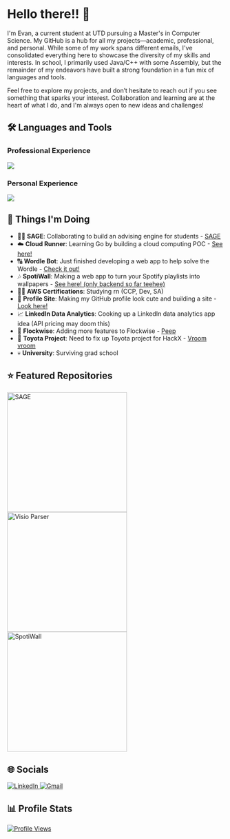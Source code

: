 # Hello there!! 👋
I'm Evan, a current student at UTD pursuing a Master's in Computer Science. My GitHub is a hub for all my projects—academic, professional, and personal. While some of my work spans different emails, I've consolidated everything here to showcase the diversity of my skills and interests. In school, I primarily used Java/C++ with some Assembly, but the remainder of my endeavors have built a strong foundation in a fun mix of languages and tools. 

Feel free to explore my projects, and don’t hesitate to reach out if you see something that sparks your interest. Collaboration and learning are at the heart of what I do, and I'm always open to new ideas and challenges!

## 🛠️ Languages and Tools
### Professional Experience
<p align="left"> <a href="https://github.com/emw8105"><img src="https://skillicons.dev/icons?i=azure,github,aws,postman,cs,nodejs,react,express,js,css,html,"> </a> </p>

### Personal Experience
<p align="left"> <a href="https://github.com/emw8105"><img src="https://skillicons.dev/icons?i=firebase,mongodb,gcp,vercel,github,aws,postman,c,cpp,cs,java,py,nodejs,react,express,js,ts,css,html,flutter,dart,androidstudio,figma"> </a> </p>

## 📌 Things I'm Doing
- 🧙‍♂️ **SAGE**: Collaborating to build an advising engine for students - [SAGE](https://github.com/TheSAGEProject)
- ☁️ **Cloud Runner**: Learning Go by building a cloud computing POC - [See here!](https://github.com/emw8105/cloud-runner)
- 🔠 **Wordle Bot**: Just finished developing a web app to help solve the Wordle - [Check it out!](https://github.com/emw8105/wordle-solver)
- 🎶 **SpotiWall**: Making a web app to turn your Spotify playlists into wallpapers - [See here! (only backend so far teehee)](https://github.com/emw8105/SpotiWall)
- 👨‍🎓 **AWS Certifications**: Studying rn (CCP, Dev, SA)
- 🎨 **Profile Site**: Making my GitHub profile look cute and building a site - [Look here!](https://github.com/emw8105/emw8105)
- 📈 **LinkedIn Data Analytics**: Cooking up a LinkedIn data analytics app idea (API pricing may doom this)
- 🐥 **Flockwise**: Adding more features to Flockwise - [Peep](https://github.com/devAgant/Flockwise)
- 🚗 **Toyota Project**: Need to fix up Toyota project for HackX - [Vroom vroom](https://github.com/ANaq21/hackx)
- 💀 **University**: Surviving grad school

## ⭐ Featured Repositories
<p align="left">
  <a href="https://github.com/TheSAGEProject/SAGE"><img width="278" src="https://denvercoder1-github-readme-stats.vercel.app/api/pin/?username=TheSAGEProject&repo=SAGE&theme=react&bg_color=1F222E&title_color=F8D866&hide_border=true&icon_color=F8D866&show_icons=false" alt="SAGE"></a>
  <a href="https://github.com/emw8105/visio-parser-tool"><img width="278" src="https://denvercoder1-github-readme-stats.vercel.app/api/pin/?username=emw8105&repo=visio-parser-tool&theme=react&bg_color=1F222E&title_color=F8D866&hide_border=true&icon_color=F8D866&show_icons=false" alt="Visio Parser"></a>
  <a href="https://github.com/emw8105/SpotiWall"><img width="278" src="https://denvercoder1-github-readme-stats.vercel.app/api/pin/?username=emw8105&repo=SpotiWall&theme=react&bg_color=1F222E&title_color=F8D866&hide_border=true&icon_color=F8D866&show_icons=false" alt="SpotiWall"></a>
</p>

## 🌐 Socials

<p align="left">
  <a href="https://www.linkedin.com/in/evan-wright-718a15258/">
    <img src="https://img.shields.io/badge/LinkedIn-blue?style=for-the-badge&logo=linkedin&logoColor=white" alt="LinkedIn">
  </a>
  <a href="mailto:evanmatt.wright@gmail.com">
    <img src="https://img.shields.io/badge/Gmail-red?style=for-the-badge&logo=gmail&logoColor=white" alt="Gmail">
  </a>
</p>

## 📊 Profile Stats

<p align="left">
  <a href="https://github.com/emw8105">
    <img src="https://komarev.com/ghpvc/?username=emw8105&style=for-the-badge&color=yellow" alt="Profile Views">
  </a>
</p>

<!---
[![Top Langs](https://github-readme-stats.vercel.app/api/top-langs/?username=emw8105&layout=compact&theme=radical)](https://github.com/anuraghazra/github-readme-stats)

![Evan's GitHub stats](https://github-readme-stats.vercel.app/api?username=emw8105&show_icons=true&theme=radical)
--->
